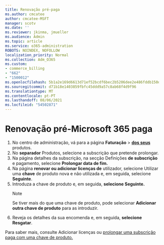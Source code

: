 ```yaml
---
title: Renovação pré-paga
ms.author: cmcatee
author: cmcatee-MSFT
manager: scotv
ms.date: ''
ms.reviewer: jkinma, jmueller
ms.audience: Admin
ms.topic: article
ms.service: o365-administration
ROBOTS: NOINDEX, NOFOLLOW
localization_priority: Normal
ms.collection: Adm_O365
ms.custom:
- commerce_billing
- "662"
- "1500012"
ms.openlocfilehash: 5b1a2e169d6613d71ef52bcdf6bec2b5206dee2e486fddb150dd288d402a855f
ms.sourcegitcommit: d71b18e1403859fbfc45ddd9a57c8ab68f4d9f96
ms.translationtype: MT
ms.contentlocale: pt-PT
ms.lasthandoff: 08/06/2021
ms.locfileid: "54502871"
---
```

# <a name="prepaid-microsoft-365-renewal"></a>Renovação pré-Microsoft 365 paga

1. No centro de administração, vá para a página **Faturação** \> **[dos seus](https://go.microsoft.com/fwlink/p/?linkid=842054)** produtos.
2. No **separador** Produtos, selecione a subscrição que pretende prolongar.
3. Na página detalhes da subscrição, na secção Definições **de subscrição** e pagamento, selecione **Prolongar data de fim.**
4. Na página **renovar ou adicionar licenças de** utilizador, selecione Utilizar uma **chave** de produto nova e não utilizada e, em seguida, selecione **Seguinte**.
5. Introduza a chave de produto e, em seguida, **selecione Seguinte.**
    > [!NOTE]
    > Se tiver mais do que uma chave de produto, pode selecionar **Adicionar outra chave de produto** para as introduzir.
6. Reveja os detalhes da sua encomenda e, em seguida, **selecione Resgatar**.

Para saber mais, consulte Adicionar licenças ou [prolongar uma subscrição paga com uma chave de produto.](/microsoft-365/commerce/licenses/add-licenses-using-product-key)
